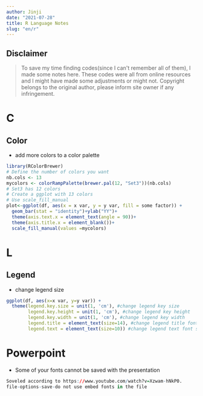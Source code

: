 ```yaml
---
author: Jinji
date: "2021-07-28"
title: R Language Notes
slug: "en/r"
---
```


## Disclaimer 
> To save my time finding codes(since I can't remember all of them), I made some notes here. These codes were all from online resources and I might have made some adjustments or might not. Copyright belongs to the original author, please inform site owner if any infringement. 


# C

## Color

- add more colors to a color palette

```r
library(RColorBrewer)
# Define the number of colors you want
nb.cols <- 13
mycolors <- colorRampPalette(brewer.pal(12, "Set3"))(nb.cols)
# Set3 has 12 colors
# Create a ggplot with 13 colors 
# Use scale_fill_manual
plot<-ggplot(df, aes(x = x var, y = y var, fill = some factor)) + 
  geom_bar(stat = "identity")+ylab("YY")+
  theme(axis.text.x = element_text(angle = 90))+
  theme(axis.title.x = element_blank())+
  scale_fill_manual(values =mycolors)

```


# L

## Legend

- change legend size

```r
ggplot(df, aes(x=x var, y=y var)) +
  theme(legend.key.size = unit(1, 'cm'), #change legend key size
        legend.key.height = unit(1, 'cm'), #change legend key height
        legend.key.width = unit(1, 'cm'), #change legend key width
        legend.title = element_text(size=14), #change legend title font size
        legend.text = element_text(size=10)) #change legend text font size
```

# Powerpoint

- Some of your fonts cannot be saved with the presentation

```r
Soveled according to https://www.youtube.com/watch?v=Xzwam-hNkP0.
file-options-save-do not use embed fonts in the file
```





